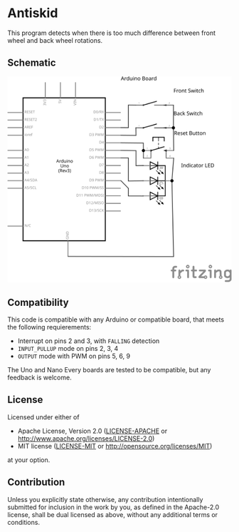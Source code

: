 # Antiskid

This program detects when there is too much difference between front wheel and back wheel rotations.

## Schematic

![Schematic](docs/Schematic.svg)

## Compatibility

This code is compatible with any Arduino or compatible board, that meets the following requierements:

- Interrupt on pins 2 and 3, with `FALLING` detection
- `INPUT_PULLUP` mode on pins 2, 3, 4
- `OUTPUT` mode with PWM on pins 5, 6, 9

The Uno and Nano Every boards are tested to be compatible, but any feedback is welcome.

## License

Licensed under either of

 * Apache License, Version 2.0
   ([LICENSE-APACHE](LICENSE-APACHE) or http://www.apache.org/licenses/LICENSE-2.0)
 * MIT license
   ([LICENSE-MIT](LICENSE-MIT) or http://opensource.org/licenses/MIT)

at your option.

## Contribution

Unless you explicitly state otherwise, any contribution intentionally submitted
for inclusion in the work by you, as defined in the Apache-2.0 license, shall be
dual licensed as above, without any additional terms or conditions.
